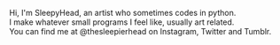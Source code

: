 Hi, I'm SleepyHead, an artist who sometimes codes in python. <br/>
I make whatever small programs I feel like, usually art related. <br/>
You can find me at @thesleepierhead on Instagram, Twitter and Tumblr.
